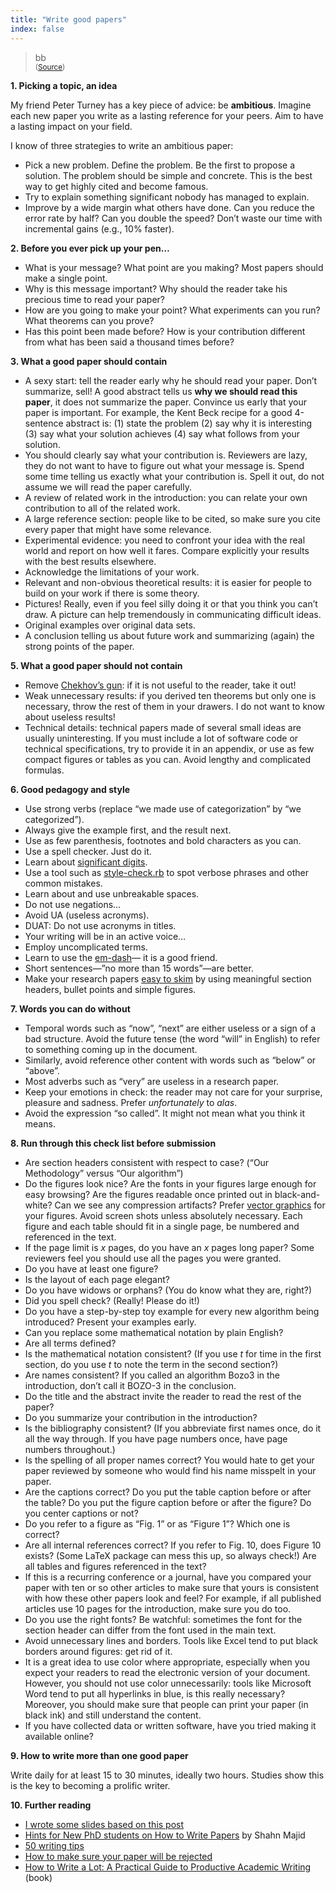 ```yaml
---
title: "Write good papers"
index: false
---
```




> bb<img decoding="async" src="http://farm2.static.flickr.com/1249/852253335_6c40c8dc09_m.jpg" alt /><br/>
<small>([Source](http://www.flickr.com/photos/saar_cmd/))</small>



__1. Picking a topic, an idea__

My friend Peter Turney has a key piece of advice: be __ambitious__. Imagine each new paper you write as a lasting reference for your peers. Aim to have a lasting impact on your field.

I know of three strategies to write an ambitious paper:

- Pick a new problem. Define the problem. Be the first to propose a solution. The problem should be simple and concrete. This is the best way to get highly cited and become famous.
- Try to explain something significant nobody has managed to explain.
- Improve by a wide margin what others have done. Can you reduce the error rate by half? Can you double the speed? Don&rsquo;t waste our time with incremental gains (e.g., 10% faster).


__2. Before you ever pick up your pen&hellip;__

- What is your message? What point are you making? Most papers should make a single point.
- Why is this message important? Why should the reader take his precious time to read your paper?
- How are you going to make your point? What experiments can you run? What theorems can you prove?
- Has this point been made before? How is your contribution different from what has been said a thousand times before?


__3. What a good paper should contain__

- A sexy start: tell the reader early why he should read your paper. Don&rsquo;t summarize, sell! A good abstract tells us __why we should read this paper__, it does not summarize the paper. Convince us early that your paper is important. For example, the Kent Beck recipe for a good 4-sentence abstract is: (1) state the problem (2) say why it is interesting (3) say what your solution achieves (4) say what follows from your solution.
- You should clearly say what your contribution is. Reviewers are lazy, they do not want to have to figure out what your message is. Spend some time telling us exactly what your contribution is. Spell it out, do not assume we will read the paper carefully.
- A review of related work in the introduction:  you can relate your own contribution to all of the related work.
- A large reference section: people like to be cited, so make sure you cite every paper that might have some relevance.
- Experimental evidence: you need to confront your idea with the real world and report on how well it fares. Compare explicitly your results with the best results elsewhere.
- Acknowledge the limitations of your work.
- Relevant and non-obvious theoretical results: it is easier for people to build on your work if there is some theory.
- Pictures! Really, even if you feel silly doing it or that you think you can&rsquo;t draw. A picture can help tremendously in communicating difficult ideas.
- Original examples over original data sets.
- A conclusion telling us about future work and summarizing (again) the strong points of the paper.


__5. What a good paper should not contain__

- Remove [Chekhov&rsquo;s gun](https://en.wikipedia.org/wiki/Chekhov's_gun): if it is not useful to the reader, take it out!
- Weak unnecessary results: if you derived ten theorems but only one is necessary, throw the rest of them in your drawers. I do not want to know about useless results!
- Technical details: technical papers made of several small ideas are usually uninteresting. If you must include a lot of software code or technical specifications, try to provide it in an appendix, or use as few compact figures or tables as you can. Avoid lengthy and complicated formulas.


__6. Good pedagogy and style__

- Use strong verbs (replace &ldquo;we made use of categorization&rdquo; by &ldquo;we categorized&rdquo;).
- Always give the example first, and the result next.
- Use as few parenthesis, footnotes and bold characters as you can.
- Use a spell checker. Just do it.
- Learn about [significant digits](/lemire/blog/2012/04/20/computer-scientists-need-to-learn-about-significant-digits/).
- Use a tool such as [style-check.rb](http://www.cs.umd.edu/~nspring/software/style-check-readme.html) to spot verbose phrases and other common mistakes.
- Learn about and use unbreakable spaces.
- Do not use negations&hellip;
- Avoid UA (useless acronyms).
- DUAT: Do not use acronyms in titles.
- Your writing will be in an active voice&hellip;
- Employ uncomplicated terms.
- Learn to use the [em-dash](https://en.wikipedia.org/wiki/Emdash#Em_dash)&mdash; it is a good friend.
- Short sentences&mdash;”no more than 15 words”&mdash;are better.
- Make your research papers [easy to skim](/lemire/blog/2009/05/27/make-your-research-papers-easy-to-skim/) by using meaningful section headers, bullet points and simple figures.


__7. Words you can do without__

- Temporal words such as &ldquo;now&rdquo;, &ldquo;next&rdquo; are either useless or a sign of a bad structure. Avoid the future tense (the word &ldquo;will&rdquo; in English) to refer to something coming up in the document.
- Similarly, avoid reference other content with words such as &ldquo;below&rdquo; or &ldquo;above&rdquo;.
- Most adverbs such as &ldquo;very&rdquo; are useless in a research paper.
- Keep your emotions in check: the reader may not care for your surprise, pleasure and sadness. Prefer _unfortunately_ to <em>alas</em>.
- Avoid the expression &ldquo;so called&rdquo;. It might not mean what you think it means.


__8. Run through this check list before submission__
- Are section headers consistent with respect to case? (&ldquo;Our Methodology&rdquo; versus &ldquo;Our algorithm&rdquo;)
- Do the figures look nice? Are the fonts in your figures large enough for easy browsing? Are the figures readable once printed out in black-and-white? Can we see any compression artifacts? Prefer [vector graphics](https://en.wikipedia.org/wiki/Vector_graphics) for your figures. Avoid screen shots unless absolutely necessary. Each figure and each table should fit in a single page, be numbered and referenced in the text.
- If the page limit is _x_ pages, do you have an _x_ pages long paper? Some reviewers feel you should use all the pages you were granted.
- Do you have at least one figure?
- Is the layout of each page elegant?
- Do you have widows or orphans? (You do know what they are, right?)
- Did you spell check? (Really! Please do it!)
- Do you have a step-by-step toy example for every new algorithm being introduced? Present your examples early.
- Can you replace some mathematical notation by plain English?
- Are all terms defined?
- Is the mathematical notation consistent? (If you use _t_ for time in the first section, do you use _t_ to note the term in the second section?)
- Are names consistent? If you called an algorithm Bozo3 in the introduction, don&rsquo;t call it BOZO-3 in the conclusion.
- Do the title and the abstract invite the reader to read the rest of the paper?
- Do you summarize your contribution in the introduction?
- Is the bibliography consistent? (If you abbreviate first names once, do it all the way through. If you have page numbers once, have page numbers throughout.)
- Is the spelling of all proper names correct? You would hate to get your paper reviewed by someone who would find his name misspelt in your paper.
- Are the captions correct? Do you put the table caption before or after the table? Do you put the figure caption before or after the figure? Do you center captions or not?
- Do you refer to a figure as &ldquo;Fig. 1&rdquo; or as &ldquo;Figure 1&rdquo;? Which one is correct?
- Are all internal references correct? If you refer to Fig. 10, does Figure 10 exists? (Some LaTeX package can mess this up, so always check!) Are all tables and figures referenced in the text?
- If this is a recurring conference or a journal, have you compared your paper with ten or so other articles to make sure that yours is consistent with how these other papers look and feel? For example, if all published articles use 10 pages for the introduction, make sure you do too.
- Do you use the right fonts? Be watchful: sometimes the font for the section header can differ from the font used in the main text.
- Avoid unnecessary lines and borders. Tools like Excel tend to put black borders around figures: get rid of it.
- It is a great idea to use color where appropriate, especially when you expect your readers to read the electronic version of your document. However, you should not use color unnecessarily: tools like Microsoft Word tend to put all hyperlinks in blue, is this really necessary? Moreover, you should make sure that people can print your paper (in black ink) and still understand the content.
- If you have collected data or written software, have you tried making it available online?


__9. How to write more than one good paper__

Write daily for at least 15 to 30 minutes, ideally two hours. Studies show this is the key to becoming a prolific writer.

__10. Further reading__

- [I wrote some slides based on this post](http://www.slideshare.net/lemire/write-good-papers)
- [Hints for New PhD students on How to Write Papers](http://www.findaphd.com/students/life2.asp) by Shahn Majid
- [50 writing tips](http://www.lifehack.org/articles/lifehack/fifty-50-tools-which-can-help-you-in-writing.html)
- [How to make sure your paper will be rejected](/lemire/blog/2007/11/12/how-to-make-sure-your-paper-will-be-rejected/)
- [How to Write a Lot: A Practical Guide to Productive Academic Writing](https://www.amazon.ca/gp/product/1591477433/ref=s9_asin_image_1?pf_rd_m=A3DWYIK6Y9EEQB&amp;pf_rd_s=center-1&amp;pf_rd_r=1CMW0Q22F1M79GJ9TW40&amp;pf_rd_t=101&amp;pf_rd_p=290291901&amp;pf_rd_i=915398) (book)


